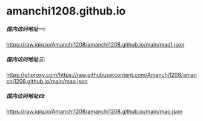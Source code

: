 # amanchi1208.github.io

##### 国内访问地址一:
https://raw.iqiq.io/Amanchi1208/amanchi1208.github.io/main/mao1.json

##### 国内访问地址三:
https://ghproxy.com/https://raw.githubusercontent.com/Amanchi1208/amanchi1208.github.io/main/mao.json


##### 国内访问地址四:
https://raw.iqiq.io/Amanchi1208/amanchi1208.github.io/main/mao.json
